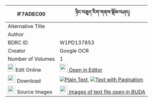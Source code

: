 |IF7ADEC00|ཉིང་བཅུད་རིག་གནས་སྡོམ་བཤད། 
| --- | --- 
|Alternative Title |
|Author | 
|BDRC ID | W1PD137853
|Creator | Google OCR
|Number of Volumes| 1
|<img width="25" src="https://img.icons8.com/color/25/000000/edit-property.png">Edit Online| [<img width="25" src="https://avatars.githubusercontent.com/u/45091458?s=200&v=4"> Open in Editor](http://editor.openpecha.org/IF7ADEC00)
|<img width="25" src="https://img.icons8.com/fluent/48/000000/download-2.png"/>  Download | [![](https://img.icons8.com/color/20/000000/txt.png)Plain Text](https://github.com/Openpecha/IF7ADEC00/releases/download/v2/nying_chu_rikne_dom_she_plain_IF7ADEC00.zip), [![](https://img.icons8.com/color/20/000000/txt.png)Text with Pagination](https://github.com/Openpecha/IF7ADEC00/releases/download/v2/nying_chu_rikne_dom_she_pages_IF7ADEC00.zip)
|<img width="25" src="https://img.icons8.com/plasticine/100/000000/pictures-folder.png"/>  Source Images | [<img width="25" src="https://library.bdrc.io/icons/BUDA-small.svg"> Images of text file open in BUDA](https://library.bdrc.io/show/bdr:W1PD137853)